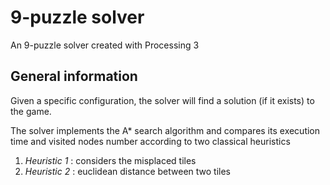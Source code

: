 # 9-puzzle solver
 An 9-puzzle solver created with Processing 3


## General information

Given a specific configuration, the solver will find a solution (if it exists) to the game.

The solver implements the A* search algorithm and compares its execution time and visited nodes number according to two classical heuristics


1. *Heuristic 1* : considers the misplaced tiles
2. *Heuristic 2* : euclidean distance between two tiles


